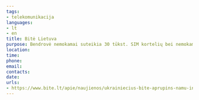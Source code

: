 ```yaml
---
tags:
- telekomunikacija
languages:
- lt
- en
title: Bitė Lietuva
purpose: Bendrovė nemokamai suteikia 30 tūkst. SIM kortelių bei nemokamą ryšį jų naudotojams. Ukrainiečius priimančiuose centruose Lietuvoje bei prieglobstį nuo karo radusioms šeimoms dovanos namų internetą su įranga.
location: 
time: 
phone: 
email: 
contacts: 
date: 
urls:
- https://www.bite.lt/apie/naujienos/ukrainiecius-bite-aprupins-namu-internetu
---
```

